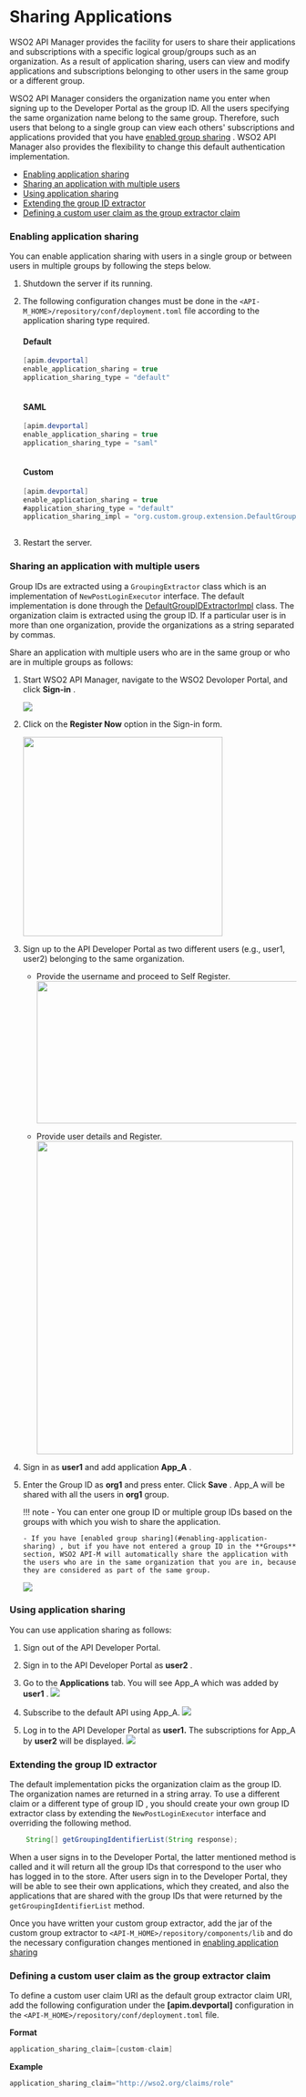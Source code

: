 # Sharing Applications

WSO2 API Manager provides the facility for users to share their applications and subscriptions with a specific logical group/groups such as an organization. As a result of application sharing, users can view and modify applications and subscriptions belonging to other users in the same group or a different group.

WSO2 API Manager considers the organization name you enter when signing up to the Developer Portal as the group ID. All the users specifying the same organization name belong to the same group. Therefore, such users that belong to a single group can view each others' subscriptions and applications provided that you have [enabled group sharing](#enabling-application-sharing) . WSO2 API Manager also provides the flexibility to change this default authentication implementation.

-   [Enabling application sharing](#enabling-application-sharing)
-   [Sharing an application with multiple users](#sharing-an-application-with-multiple-users)
-   [Using application sharing](#using-application-sharing)
-   [Extending the group ID extractor](#extending-the-group-id-extractor)
-   [Defining a custom user claim as the group extractor claim](#defining-a-custom-user-claim-as-the-group-extractor-claim)

### Enabling application sharing

You can enable application sharing with users in a single group or between users in multiple groups by following the steps below.

1.  Shutdown the server if its running.

2.  The following configuration changes must be done in the `<API-M_HOME>/repository/conf/deployment.toml` file according to the application sharing type required.


    #### Default

    ``` java
    [apim.devportal]
    enable_application_sharing = true
    application_sharing_type = "default"
            
    ```

    #### SAML

    ``` java
    [apim.devportal]
    enable_application_sharing = true
    application_sharing_type = "saml"
            
    ```

    #### Custom

    ``` java
    [apim.devportal]
    enable_application_sharing = true
    #application_sharing_type = "default"
    application_sharing_impl = "org.custom.group.extension.DefaultGroupIDExtractorImpl"
            
    ```

3.  Restart the server.

### Sharing an application with multiple users

Group IDs are extracted using a `GroupingExtractor` class which is an implementation of `NewPostLoginExecutor` interface. The default implementation is done through the [DefaultGroupIDExtractorImpl](https://github.com/wso2/carbon-apimgt/blob/master/components/apimgt/org.wso2.carbon.apimgt.impl/src/main/java/org/wso2/carbon/apimgt/impl/DefaultGroupIDExtractorImpl.java) class. The organization claim is extracted using the group ID. If a particular user is in more than one organization, provide the organizations as a string separated by commas.

Share an application with multiple users who are in the same group or who are in multiple groups as follows:

1.  Start WSO2 API Manager, navigate to the WSO2 Devoloper Portal, and click **Sign-in** .

    [ ![](./../../../../assets/img/Learn/application-sharing-signin.png) ](/../../../assets/img/Learn/application-sharing-signin.png)

2. Click on the **Register Now** option in the Sign-in form.

     <a href="../../../../../assets/img/Learn/application-sharing-signup.png"><img src="../../../../../assets/img/Learn/application-sharing-signup.png" width="350" height="350"/></a>


3.  Sign up to the API Developer Portal as two different users (e.g., user1, user2) belonging to the same organization.
    - Provide the username and proceed to Self Register.
     <a href="../../../../../assets/img/Learn/application-sharing-username.png"><img src="../../../../../assets/img/Learn/application-sharing-username.png" width="550" height="250"/></a>

    - Provide user details and Register.
     <a href="../../../../../assets/img/Learn/application-sharing-signup-form.png"><img src="../../../../../assets/img/Learn/application-sharing-signup-form.png" width="450" height="550"/></a>

4.  Sign in as **user1** and add application **App\_A** .

5.  Enter the Group ID as **org1** and press enter. Click **Save** . App\_A will be shared with all the users in **org1** group.

    !!! note
        - You can enter one group ID or multiple group IDs based on the groups with which you wish to share the application.

        - If you have [enabled group sharing](#enabling-application-sharing) , but if you have not entered a group ID in the **Groups** section, WSO2 API-M will automatically share the application with the users who are in the same organization that you are in, because they are considered as part of the same group.

    [ ![](./../../../../assets/img/Learn/application-sharing.png) ](/../../../assets/img/Learn/application-sharing.png)

### Using application sharing

You can use application sharing as follows:

1.  Sign out of the API Developer Portal.
2.  Sign in to the API Developer Portal as **user2** .
3.  Go to the **Applications** tab. You will see App\_A which was added by **user1** .
    [ ![](./../../../../assets/img/Learn/application-sharing-sharedapp.png) ](/../../../assets/img/Learn/application-sharing-sharedapp.png)   
   
4.  Subscribe to the default API using App\_A.
    [ ![](./../../../../assets/img/Learn/application-sharing-subscribe.png) ](/../../../assets/img/Learn/application-sharing-subscribe.png) 
5.  Log in to the API Developer Portal as **user1.** The subscriptions for App\_A by **user2** will be displayed.
    [ ![](./../../../../assets/img/Learn/application-shared-subscriptions.png) ](/../../../assets/img/Learn/application-shared-subscriptions.png) 

### Extending the group ID extractor

The default implementation picks the organization claim as the group ID. The organization names are returned in a string array. To use a different claim or a different type of group ID , you should create your own group ID extractor class by extending the `NewPostLoginExecutor` interface and overriding the following method.

``` java
    String[] getGroupingIdentifierList(String response);
```

When a user signs in to the Developer Portal, the latter mentioned method is called and it will return all the group IDs that correspond to the user who has logged in to the store. After users sign in to the Developer Portal, they will be able to see their own applications, which they created, and also the applications that are shared with the group IDs that were returned by the `getGroupingIdentifierList` method.

Once you have written your custom group extractor, add the jar of the custom group extractor to `<API-M_HOME>/repository/components/lib` and do the necessary configuration changes mentioned in [enabling application sharing](#enabling-application-sharing)


### Defining a custom user claim as the group extractor claim

To define a custom user claim URI as the default group extractor claim URI, add the following configuration under the **[apim.devportal]** configuration in the `<API-M_HOME>/repository/conf/deployment.toml` file.

**Format**

``` java
application_sharing_claim=[custom-claim]
```

**Example**
``` java
application_sharing_claim="http://wso2.org/claims/role"
```
        
